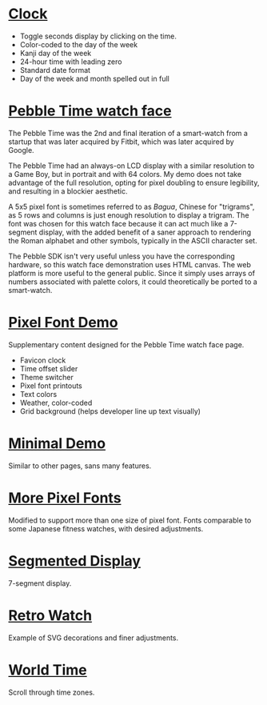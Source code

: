 # [Clock](https://vezquex.github.io/clock)
- Toggle seconds display by clicking on the time.
- Color-coded to the day of the week
- Kanji day of the week
- 24-hour time with leading zero
- Standard date format
- Day of the week and month spelled out in full

# [Pebble Time watch face](https://vezquex.github.io/clock/watch-canvas.html)

The Pebble Time was the 2nd and final iteration of a smart-watch from a startup that was later acquired by Fitbit, which was later acquired by Google.

The Pebble Time had an always-on LCD display with a similar resolution to a Game Boy, but in portrait and with 64 colors. My demo does not take advantage of the full resolution, opting for pixel doubling to ensure legibility, and resulting in a blockier aesthetic.

A 5x5 pixel font is sometimes referred to as _Bagua_, Chinese for "trigrams", as 5 rows and columns is just enough resolution to display a trigram. The font was chosen for this watch face because it can act much like a 7-segment display, with the added benefit of a saner approach to rendering the Roman alphabet and other symbols, typically in the ASCII character set.

The Pebble SDK isn't very useful unless you have the corresponding hardware, so this watch face demonstration uses HTML canvas. The web platform is more useful to the general public. Since it simply uses arrays of numbers associated with palette colors, it could theoretically be ported to a smart-watch.

# [Pixel Font Demo](https://vezquex.github.io/clock/demo.html)

Supplementary content designed for the Pebble Time watch face page.

- Favicon clock
- Time offset slider
- Theme switcher
- Pixel font printouts
- Text colors
- Weather, color-coded
- Grid background (helps developer line up text visually)

# [Minimal Demo](https://vezquex.github.io/clock/minimal.html)
Similar to other pages, sans many features.

# [More Pixel Fonts](https://vezquex.github.io/clock/mip.html)
Modified to support more than one size of pixel font. Fonts comparable to some Japanese fitness watches, with desired adjustments.

# [Segmented Display](https://vezquex.github.io/clock/segment.html)
7-segment display.

# [Retro Watch](https://vezquex.github.io/clock/retro-168.html)
Example of SVG decorations and finer adjustments.

# [World Time](https://vezquex.github.io/clock/world.html)
Scroll through time zones.